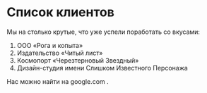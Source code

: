 # Список клиентов

Мы на столько крутые, что уже успели поработать со вкусами:

  1. ООО «Рога и копыта»
  2. Издательство «Читый лист»
  3. Космопорт «Черезтерновый Звездный»
  4. Дизайн-студия имени Слишком Известного Персонажа

Нас можно найти на google.com .